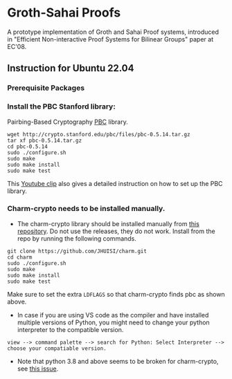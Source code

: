 # Groth-Sahai Proofs

A prototype implementation of Groth and Sahai Proof systems, introduced in "Efficient Non-interactive Proof Systems for Bilinear Groups" paper at EC'08.

## Instruction for Ubuntu 22.04

### Prerequisite Packages

### Install the PBC Stanford library:
Pairbing-Based Cryptography [PBC](https://crypto.stanford.edu/pbc/) library.

```
wget http://crypto.stanford.edu/pbc/files/pbc-0.5.14.tar.gz
tar xf pbc-0.5.14.tar.gz
cd pbc-0.5.14
sudo ./configure.sh
sudo make
sudo make install
sudo make test
```

This [Youtube clip](https://www.youtube.com/watch?v=T0SHn8lMKJA) also gives a detailed instruction on how to set up the PBC library.

### Charm-crypto needs to be installed manually.

- The charm-crypto library should be installed manually from [this repository](https://github.com/JHUISI/charm.git).
Do not use the releases, they do not work. Install from the repo by running the following commands.

```
git clone https://github.com/JHUISI/charm.git
cd charm
sudo ./configure.sh
sudo make
sudo make install
sudo make test
```

Make sure to set the extra `LDFLAGS` so that charm-crypto finds pbc as shown above.

- In case if you are using VS code as the compiler and have installed multiple versions of Python, you might need to change your python interpreter to the compatible version.

```
view --> command palette --> search for Python: Select Interpreter --> choose your compatiable version.
```

- Note that python 3.8 and above seems to be broken for charm-crypto, see [this issue](https://github.com/JHUISI/charm/issues/239).
